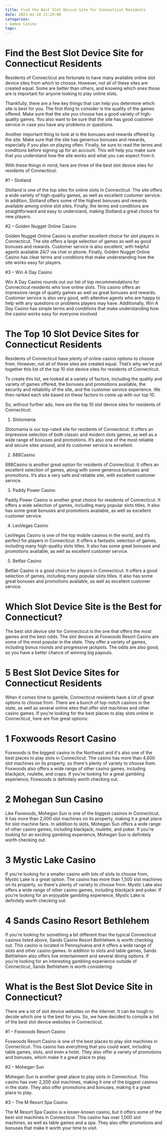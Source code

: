 ```yaml
---
title: Find the Best Slot Device Site for Connecticut Residents
date: 2023-01-18 21:29:08
categories:
- Games Casino
tags:
---
```



#  Find the Best Slot Device Site for Connecticut Residents

Residents of Connecticut are fortunate to have many available online slot device sites from which to choose. However, not all of these sites are created equal. Some are better than others, and knowing which ones those are is important for anyone looking to play online slots.

Thankfully, there are a few key things that can help you determine which site is best for you. The first thing to consider is the quality of the games offered. Make sure that the site you choose has a good variety of high-quality games. You also want to be sure that the site has good customer service in case you have any problems or questions.

Another important thing to look at is the bonuses and rewards offered by the site. Make sure that the site has generous bonuses and rewards, especially if you plan on playing often. Finally, be sure to read the terms and conditions before signing up for an account. This will help you make sure that you understand how the site works and what you can expect from it.

With these things in mind, here are three of the best slot device sites for residents of Connecticut:

#1 – Slotland

Slotland is one of the top sites for online slots in Connecticut. The site offers a wide variety of high-quality games, as well as excellent customer service. In addition, Slotland offers some of the highest bonuses and rewards available among online slot sites. Finally, the terms and conditions are straightforward and easy to understand, making Slotland a great choice for new players.

#2 – Golden Nugget Online Casino

Golden Nugget Online Casino is another excellent choice for slot players in Connecticut. The site offers a large selection of games as well as good bonuses and rewards. Customer service is also excellent, with helpful agents available 24/7 via chat or phone. Finally, Golden Nugget Online Casino has clear terms and conditions that make understanding how the site works easy for players.

#3 – Win A Day Casino

Win A Day Casino rounds out our list of top recommendations for Connecticut residents who love online slots. This casino offers an impressive range of quality games as well as great bonuses and rewards. Customer service is also very good, with attentive agents who are happy to help with any questions or problems players may have. Additionally, Win A Day Casino has simple terms and conditions that make understanding how the casino works easy for everyone involved

#  The Top 10 Slot Device Sites for Connecticut Residents

Residents of Connecticut have plenty of online casino options to choose from. However, not all of these sites are created equal. That’s why we’ve put together this list of the top 10 slot device sites for residents of Connecticut.

To create this list, we looked at a variety of factors, including the quality and variety of games offered, the bonuses and promotions available, the security and reliability of the site, and the customer service experience. We then ranked each site based on these factors to come up with our top 10.

So, without further ado, here are the top 10 slot device sites for residents of Connecticut:

1) Slotomania

Slotomania is our top-rated site for residents of Connecticut. It offers an impressive selection of both classic and modern slots games, as well as a wide range of bonuses and promotions. It’s also one of the most reliable and secure sites around, and its customer service is excellent.

2) 888Casino

888Casino is another great option for residents of Connecticut. It offers an excellent selection of games, along with some generous bonuses and promotions. It’s also a very safe and reliable site, with excellent customer service.

3) Paddy Power Casino

Paddy Power Casino is another great choice for residents of Connecticut. It offers a wide selection of games, including many popular slots titles. It also has some great bonuses and promotions available, as well as excellent customer service.

4) LeoVegas Casino

LeoVegas Casino is one of the top mobile casinos in the world, and it’s perfect for players in Connecticut. It offers a fantastic selection of games, including many high-quality slots titles. It also has some great bonuses and promotions available, as well as excellent customer service.

5) Betfair Casino

Betfair Casino is a good choice for players in Connecticut. It offers a good selection of games, including many popular slots titles. It also has some great bonuses and promotions available, as well as excellent customer service.

#  Which Slot Device Site is the Best for Connecticut?

The best slot device site for Connecticut is the one that offers the most games and the best odds. The slot devices at Foxwoods Resort Casino are some of the most popular in the state. They offer a variety of games, including bonus rounds and progressive jackpots. The odds are also good, so you have a better chance of winning big payouts.

#  5 Best Slot Device Sites for Connecticut Residents

When it comes time to gamble, Connecticut residents have a lot of great options to choose from. There are a bunch of top-notch casinos in the state, as well as several online sites that offer slot machines and other casino games. If you're looking for the best places to play slots online in Connecticut, here are five great options:

# 1 Foxwoods Resort Casino

Foxwoods is the biggest casino in the Northeast and it's also one of the best places to play slots in Connecticut. The casino has more than 4,600 slot machines on its property, so there's plenty of variety to choose from. Foxwoods also offers a wide range of other casino games, including blackjack, roulette, and craps. If you're looking for a great gambling experience, Foxwoods is definitely worth checking out.

# 2 Mohegan Sun Casino

Like Foxwoods, Mohegan Sun is one of the biggest casinos in Connecticut. It has more than 2,000 slot machines on its property, making it a great place for slot machine fans. In addition to slots, Mohegan Sun offers a wide range of other casino games, including blackjack, roulette, and poker. If you're looking for an exciting gambling experience, Mohegan Sun is definitely worth checking out.

# 3 Mystic Lake Casino

If you're looking for a smaller casino with lots of slots to choose from, Mystic Lake is a great option. The casino has more than 1,500 slot machines on its property, so there's plenty of variety to choose from. Mystic Lake also offers a wide range of other casino games, including blackjack and poker. If you're looking for an enjoyable gambling experience, Mystic Lake is definitely worth checking out.

# 4 Sands Casino Resort Bethlehem

If you're looking for something a bit different than the typical Connecticut casinos listed above, Sands Casino Resort Bethlehem is worth checking out. This casino is located in Pennsylvania and it offers a wide range of slots and other casino games. In addition to slots and table games, Sands Bethlehem also offers live entertainment and several dining options. If you're looking for an interesting gambling experience outside of Connecticut, Sands Bethlehem is worth considering.

#  What is the Best Slot Device Site in Connecticut?

There are a lot of slot device websites on the internet. It can be tough to decide which one is the best for you. So, we have decided to compile a list of the best slot device websites in Connecticut.

#1 – Foxwoods Resort Casino

Foxwoods Resort Casino is one of the best places to play slot machines in Connecticut. This casino has everything that you could want, including table games, slots, and even a hotel. They also offer a variety of promotions and bonuses, which make it a great place to play.

#2 – Mohegan Sun

Mohegan Sun is another great place to play slots in Connecticut. This casino has over 2,200 slot machines, making it one of the biggest casinos in the state. They also offer promotions and bonuses, making it a great place to play.

#3 – The M Resort Spa Casino

The M Resort Spa Casino is a lesser-known casino, but it offers some of the best slot machines in Connecticut. This casino has over 1,000 slot machines, as well as table games and a spa. They also offer promotions and bonuses that make it worth your time to visit.